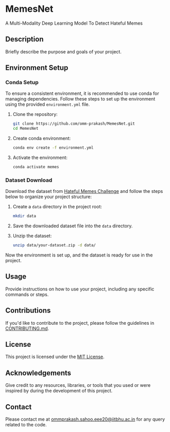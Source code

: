 # MemesNet
A Multi-Modality Deep Learning Model To Detect Hateful Memes 

## Description
Briefly describe the purpose and goals of your project.

## Environment Setup

### Conda Setup
To ensure a consistent environment, it is recommended to use conda for managing dependencies. Follow these steps to set up the environment using the provided `environment.yml` file.

1. Clone the repository:
   ```bash
   git clone https://github.com/omm-prakash/MemesNet.git
   cd MemesNet
   ```

2. Create conda environment:
   ```bash
   conda env create -f environment.yml
   ```

3. Activate the environment:
   ```bash
   conda activate memes
   ```

### Dataset Download
Download the dataset from [Hateful Memes Challenge](https://hatefulmemeschallenge.com/#download) and follow the steps below to organize your project structure:

1. Create a `data` directory in the project root:
   ```bash
   mkdir data
   ```

2. Save the downloaded dataset file into the `data` directory.

3. Unzip the dataset:
   ```bash
   unzip data/your-dataset.zip -d data/
   ```

Now the environment is set up, and the dataset is ready for use in the project.

## Usage
Provide instructions on how to use your project, including any specific commands or steps.

## Contributions
If you'd like to contribute to the project, please follow the guidelines in [CONTRIBUTING.md](CONTRIBUTING.md).

## License
This project is licensed under the [MIT License](LICENSE).

## Acknowledgements
Give credit to any resources, libraries, or tools that you used or were inspired by during the development of this project.

## Contact
Please contact me at ommprakash.sahoo.eee20@iitbhu.ac.in for any query related to the code.
